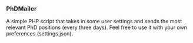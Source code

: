 ### PhDMailer
A simple PHP script that takes in some user settings and sends the most relevant PhD positions (every three days). Feel free to use it with your own preferences (settings.json).
